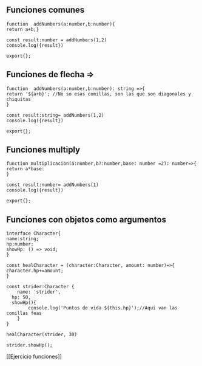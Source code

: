 ## Funciones comunes

```tsx
function  addNumbers(a:number,b:number){
return a+b;}

const result:number = addNumbers(1,2)
console.log({result})

export{};
```

## Funciones de flecha ⇒

```tsx
function  addNumbers(a:number,b:number): string =>{
return '${a+b}'; //No so esas comillas, son las que son diagonales y chiquitas
}

const result:string= addNumbers(1,2)
console.log({result})

export{};
```

## Funciones multiply

```tsx
function multiplicacion(a:number,b?:number,base: number =2): number=>{
return a*base:
}

const result:number= addNumbers(1)
console.log({result})

export{};
```

## Funciones con objetos como argumentos

```tsx
interface Character{
name:string;
hp:number;
showHp: () => void;
}

const healCharacter = (character:Character, amount: number)=>{
character.hp+=amount;
}

const strider:Character {
	name: 'strider',
  hp: 50,
  showHp(){
		console.log('Puntos de vida ${this.hp}');//Aqui van las comillas feas
	}
}

healCharacter(strider, 30)

strider.showHp();
```

[[Ejercicio funciones]]

